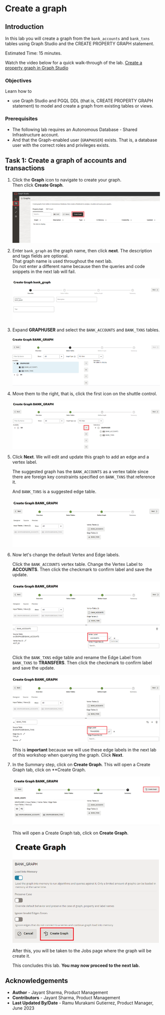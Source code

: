 # Create a graph

## Introduction

In this lab you will create a graph from the `bank_accounts` and `bank_txns` tables using Graph Studio and the CREATE PROPERTY GRAPH statement.

<!-- COMMENTED THE FOLLOWING OUT FOR DATABSE WORLD:
The following video shows the steps you will execute in this lab.

[](youtube:5g9i9HA_cn0) Graph Studio: Create a graph. -->

Estimated Time: 15 minutes.

Watch the video below for a quick walk-through of the lab.
[Create a property graph in Graph Studio](videohub:1_6lnhul6b)

### Objectives

Learn how to
- use Graph Studio and PGQL DDL (that is, CREATE PROPERTY GRAPH statement) to model and create a graph from existing tables or views.

### Prerequisites

- The following lab requires an Autonomous Database - Shared Infrastructure account.
- And that the Graph-enabled user (`GRAPHUSER`) exists. That is, a database user with the correct roles and privileges exists.

## Task 1: Create a graph of accounts and transactions

1. Click the **Graph** icon to navigate to create your graph.  
    Then click **Create Graph**.  
   
    ![Shows where the create button modeler is](images/graph-create-button.png " ")  

2. Enter `bank_graph` as the graph name, then click **next**. The description and tags fields are optional.   
    That graph name is used throughout the next lab.  
    Do not enter a different name because then the queries and code snippets in the next lab will fail.  
    
    ![Shows the create graph window where you assign the graph a name](./images/create-graph-dialog.png " ")

3. Expand **GRAPHUSER** and select the `BANK_ACCOUNTS` and `BANK_TXNS` tables. 

    ![Shows how to select the BANK_ACCOUNTS and BANK_TXNS](./images/select-tables.png " ")

4. Move them to the right, that is, click the first icon on the shuttle control.   

    ![Shows the selected tables](./images/selected-tables.png " ")

5. Click **Next**. We will edit and update this graph to add an edge and a vertex label.  

    The suggested graph has the `BANK_ACCOUNTS` as a vertex table since there are foreign key constraints specified on `BANK_TXNS` that reference it.   

    And `BANK_TXNS` is a suggested edge table.

    ![Shows the vertex and edge table](./images/create-graph-suggested-model.png " ")    

6. Now let's change the default Vertex and Edge labels.  

    Click the `BANK_ACCOUNTS` vertex table. Change the Vertex Label to **ACCOUNTS**. Then click the checkmark to confirm label and save the update.  

    ![Changed the label name of the vertex to Accounts](images/edit-accounts-vertex-label.png " ")  

    Click the `BANK_TXNS` edge table and rename the Edge Label from `BANK_TXNS` to **TRANSFERS**. Then click the checkmark to confirm label and save the update. 

    ![Changed the label name of the edge to Transfers](images/edit-edge-label.png " ")  

    This is **important** because we will use these edge labels in the next lab of this workshop when querying the graph. Click **Next**.   

<!---
6.  Since these are directed edges, a best practice is verifying that the direction is correct.  
    In this instance we want to **confirm** that the direction is from `from_acct_id` to `to_acct_id`.  

    >**Note:** The `Source Vertex` and `Destination Vertex` information on the left.  

    ![Shows how the direction of the vertex is wrong](images/wrong-edge-direction.png " ")  

    **Notice** that the direction is wrong. The Source Key is `to_acct_id` instead of what we want, which is `from_acct_id`.  

    Click the swap edge icon on the right to swap the source and destination vertices and hence reverse the edge direction.  

    >**Note:** The `Source Vertex` is now the correct one, i.e. the `FROM_ACCT_ID`.

    ![Shows how the direction is correct](images/reverse-edge-result.png " ")

7. Click the **Source** tab to verify that the edge direction, and hence the generated CREATE PROPERTY GRAPH statement, is correct.

    ![Verifies that the direction of the edge is correct in the source](images/generated-cpg-statement.png " ")  


  **An alternate approach:** In the earlier Step 5 you could have just updated the CREATE PROPERTY GRAPH statement and saved the updates. That is, you could have just replaced the existing statement with the following one which specifies that the SOURCE KEY is  `from_acct_id`  and the DESTINATION KEY is `to_acct_id`.  

    ```
    -- This is not required if you used swap edge in UI to fix the edge direction.
    -- This is only to illustrate an alternate approach.
    <copy>
    CREATE PROPERTY GRAPH bank_graph
        VERTEX TABLES (
            BANK_ACCOUNTS as ACCOUNTS
            KEY (ACCT_ID)
            LABEL ACCOUNTS
            PROPERTIES (ACCT_ID, NAME)
        )
        EDGE TABLES (
            BANK_TXNS
            KEY (FROM_ACCT_ID, TO_ACCT_ID, AMOUNT)
            SOURCE KEY (FROM_ACCT_ID) REFERENCES ACCOUNTS
            DESTINATION KEY (TO_ACCT_ID) REFERENCES ACCOUNTS
            LABEL TRANSFERS
            PROPERTIES (AMOUNT, DESCRIPTION)
        )
    </copy>
    ```

   ![ALT text is not available for this image](images/correct-ddl-save.png " " )  

   **Important:** Click the **Save** (floppy disk icon) to commit the changes.
--->

7. In the Summary step, click on **Create Graph**. This will open a Create Graph tab, click on **Create Graph. 

    ![Shows the job tab with the job status as successful](./images/jobs-create-graph.png " ")  

    This will open a Create Graph tab, click on **Create Graph**. 

    ![Shows in-memory enabled and the create graph button](./images/create-graph-in-memory.png " ")

    After this, you will be taken to the Jobs page where the graph will be create it. 

    
    This concludes this lab. **You may now proceed to the next lab.**

## Acknowledgements
* **Author** - Jayant Sharma, Product Management
* **Contributors** -  Jayant Sharma, Product Management
* **Last Updated By/Date** - Ramu Murakami Gutierrez, Product Manager, June 2023
